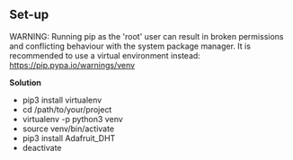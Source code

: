 ## Set-up

WARNING: Running pip as the 'root' user can result in broken permissions and conflicting behaviour with the system package manager. It is recommended to use a virtual environment instead: https://pip.pypa.io/warnings/venv

**Solution**
- pip3 install virtualenv
- cd /path/to/your/project
- virtualenv -p python3 venv
- source venv/bin/activate
- pip3 install Adafruit_DHT
- deactivate

